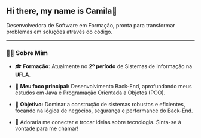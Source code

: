 ## Hi there, my name is Camila👋

Desenvolvedora de Software em Formação, pronta para transformar problemas em soluções através do código.

---

### 👩‍💻 Sobre Mim

- 🎓 **Formação:** Atualmente no **2º período** de Sistemas de Informação na **UFLA**.

- 🌱 **Meu foco principal:** Desenvolvimento Back-End, aprofundando meus estudos em Java e Programação Orientada a Objetos (POO).

- 🎯 **Objetivo:** Dominar a construção de sistemas robustos e eficientes, focando na lógica de negócios, segurança e performance do Back-End.

- 💬 Adoraria me conectar e trocar ideias sobre tecnologia. Sinta-se à vontade para me chamar!
